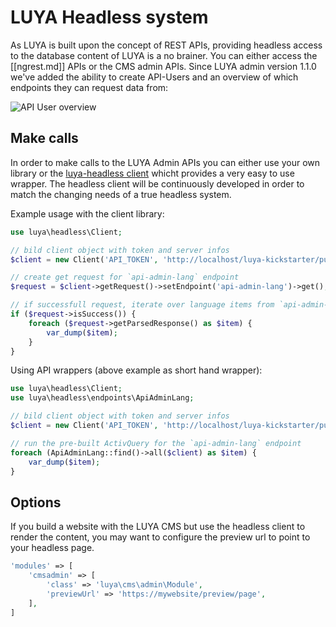 # LUYA Headless system

As LUYA is built upon the concept of REST APIs, providing headless access to the database content of LUYA is a no brainer. You can either access the [[ngrest.md]] APIs or the CMS admin APIs. Since LUYA admin version 1.1.0 we've added the ability to create API-Users and an overview of which endpoints they can request data from:

![API User overview](https://raw.githubusercontent.com/luyadev/luya/master/docs/guide/img/api-user-overview.png "API User overview")

## Make calls

In order to make calls to the LUYA Admin APIs you can either use your own library or the [luya-headless client](github.com/luyadev/luya-headless) whicht provides a very easy to use wrapper. The headless client will be continuously developed in order to match the changing needs of a true headless system.

Example usage with the client library:

```php
use luya\headless\Client;

// bild client object with token and server infos
$client = new Client('API_TOKEN', 'http://localhost/luya-kickstarter/public_html/admin');

// create get request for `api-admin-lang` endpoint
$request = $client->getRequest()->setEndpoint('api-admin-lang')->get();

// if successfull request, iterate over language items from `api-admin-lang` endpoint
if ($request->isSuccess()) {
    foreach ($request->getParsedResponse() as $item) {
        var_dump($item);
    }
}
```

Using API wrappers (above example as short hand wrapper):

```php
use luya\headless\Client;
use luya\headless\endpoints\ApiAdminLang;

// bild client object with token and server infos
$client = new Client('API_TOKEN', 'http://localhost/luya-kickstarter/public_html/admin');

// run the pre-built ActivQuery for the `api-admin-lang` endpoint
foreach (ApiAdminLang::find()->all($client) as $item) {
    var_dump($item);
}
```

## Options

If you build a website with the LUYA CMS but use the headless client to render the content, you may want to configure the preview url to point to your headless page.

```php
'modules' => [
    'cmsadmin' => [
        'class' => 'luya\cms\admin\Module',
        'previewUrl' => 'https://mywebsite/preview/page',
    ],
]
```
